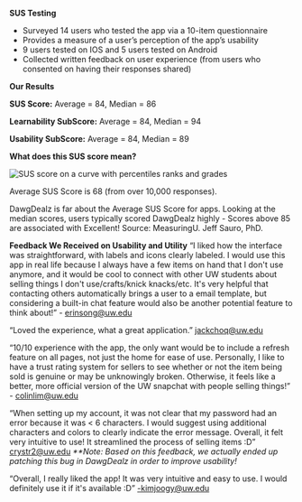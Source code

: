 **SUS Testing**

- Surveyed 14 users who tested the app via a 10-item questionnaire 
- Provides a measure of a user’s perception of the app’s usability 
- 9 users tested on IOS and 5 users tested on Android
- Collected written feedback on user experience (from users who consented on having their responses shared)


**Our Results**

**SUS Score:**
Average = 84,
Median = 86

**Learnability SubScore:**
Average = 84,
Median = 94

**Usability SubScore:**
Average = 84,
Median = 89

**What does this SUS score mean?**

![SUS score on a curve with percentiles ranks and grades](https://measuringu.com/wp-content/uploads/2018/09/SUS-score-on-a-curve-with-percentiles-ranks-and-grades.jpg)



Average SUS Score is 68 (from over 10,000 responses). 

DawgDealz is far about the Average SUS Score for apps.
Looking at the median scores, users typically scored DawgDealz highly - Scores above 85 are associated with Excellent!
Source: MeasuringU. Jeff Sauro, PhD.

**Feedback We Received on Usability and Utility**
“I liked how the interface was straightforward, with labels and icons clearly labeled. I would use this app in real life because I always have a few items on hand that I don't use anymore, and it would be cool to connect with other UW students about selling things I don't use/crafts/knick knacks/etc. It's very helpful that contacting others automatically brings a user to a email template, but considering a built-in chat feature would also be another potential feature to think about!” - erinsong@uw.edu

“Loved the experience, what a great application.” jackchoq@uw.edu 

“10/10 experience with the app, the only want would be to include a refresh feature on all pages, not just the home for ease of use. Personally, I like to have a trust rating system for sellers to see whether or not the item being sold is genuine or may be unknowingly broken. Otherwise, it feels like a better, more official version of the UW snapchat with people selling things!” - colinlim@uw.edu

“When setting up my account, it was not clear that my password had an error because it was < 6 characters. I would suggest using additional characters and colors to clearly indicate the error message. Overall, it felt very intuitive to use! It streamlined the process of selling items :D” crystr2@uw.edu _**Note: Based on this feedback, we actually ended up patching this bug in DawgDealz in order to improve usability!_

“Overall, I really liked the app! It was very intuitive and easy to use. I would definitely use it if it's available :D” -kimjoogy@uw.edu 

